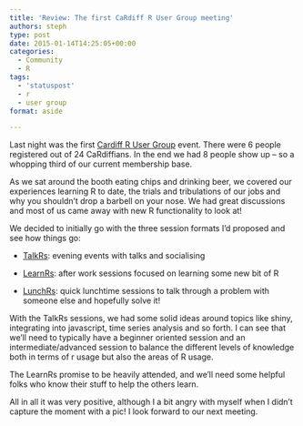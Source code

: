 ```yaml
---
title: 'Review: The first CaRdiff R User Group meeting'
authors: steph
type: post
date: 2015-01-14T14:25:05+00:00
categories:
  - Community
  - R
tags:
  - 'statuspost'
  - r
  - user group
format: aside

---
```

Last night was the first <a href="http://www.meetup.com/Cardiff-R-User-Group/" title="CaRdiff R User Group" target="_blank">Cardiff R User Group</a> event. There were 6 people registered out of 24 CaRdiffians. In the end we had 8 people show up &#8211; so a whopping third of our current membership base.

As we sat around the booth eating chips and drinking beer, we covered our experiences learning R to date, the trials and tribulations of our jobs and why you shouldn&#8217;t drop a barbell on your nose. We had great discussions and most of us came away with new R functionality to look at!

We decided to initially go with the three session formats I&#8217;d proposed and see how things go:

  * <a href="http://www.meetup.com/Cardiff-R-User-Group/events/219775500/" title="First TalkR session" target="_blank">TalkRs</a>: evening events with talks and socialising
  * <a href="http://www.meetup.com/Cardiff-R-User-Group/events/219691058/" title="First LearnRs session" target="_blank">LearnRs</a>: after work sessions focused on learning some new bit of R
  * <a href="http://www.meetup.com/Cardiff-R-User-Group/events/219476537/" title="First LunchRs session" target="_blank">LunchRs</a>: quick lunchtime sessions to talk through a problem with someone else and hopefully solve it!
  
    <!--more-->

With the TalkRs sessions, we had some solid ideas around topics like shiny, integrating into javascript, time series analysis and so forth. I can see that we&#8217;ll need to typically have a beginner oriented session and an intermediate/advanced session to balance the different levels of knowledge both in terms of r usage but also the areas of R usage.

The LearnRs promise to be heavily attended, and we&#8217;ll need some helpful folks who know their stuff to help the others learn.

All in all it was very positive, although I a bit angry with myself when I didn&#8217;t capture the moment with a pic! I look forward to our next meeting.